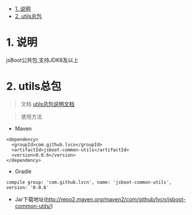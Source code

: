 <!-- TOC -->

- [1. 说明](#1-说明)
- [2. utils总包](#2-utils总包)

<!-- /TOC -->
# 1. 说明
jsBoot公共包,支持JDK8及以上
# 2. utils总包
> 文档
[ utils总包说明文档](jsboot-common-utils/README.md)

> 使用方法
- Maven
```
<dependency>
  <groupId>com.github.lvcn</groupId>
  <artifactId>jsboot-common-utils</artifactId>
  <version>0.0.6</version>
</dependency>
```

- Gradle
```
compile group: 'com.github.lvcn', name: 'jsboot-common-utils', version: '0.0.6'
```
- Jar下载地址(http://repo2.maven.org/maven2/com/github/lvcn/jsboot-common-utils/)
